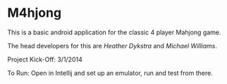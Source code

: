 M4hjong
=======

This is a basic android application for the classic 4 player Mahjong game. 

The head developers for this are *Heather Dykstra* and *Michael Williams*. 

Project Kick-Off: 3/1/2014

To Run: Open in Intellij and set up an emulator, run and test from there.